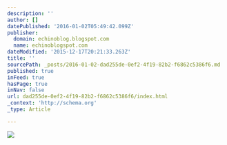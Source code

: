 ```yaml
---
description: ''
author: []
datePublished: '2016-01-02T05:49:42.099Z'
publisher:
  domain: echinoblog.blogspot.com
  name: echinoblogspot.com
dateModified: '2015-12-17T20:21:33.263Z'
title: ''
sourcePath: _posts/2016-01-02-dad255de-0ef2-4f19-82b2-f6862c5386f6.md
published: true
inFeed: true
hasPage: true
inNav: false
url: dad255de-0ef2-4f19-82b2-f6862c5386f6/index.html
_context: 'http://schema.org'
_type: Article

---
```

![](http://farm4.staticflickr.com/3079/2658837025_d8da74db61.jpg)